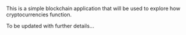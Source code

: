 This is a simple blockchain application that will be used to explore how cryptocurrencies function.

To be updated with further details...